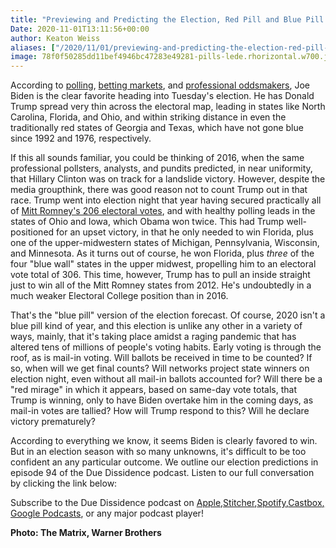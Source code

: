 ```yaml
---
title: "Previewing and Predicting the Election, Red Pill and Blue Pill Style"
Date: 2020-11-01T13:11:56+00:00
author: Keaton Weiss
aliases: ["/2020/11/01/previewing-and-predicting-the-election-red-pill-and-blue-pill-style"]
image: 78f0f50285dd11bef4946bc47283e49281-pills-lede.rhorizontal.w700.jpg
---
```


According to [polling](https://www.realclearpolitics.com/elections/trump-vs-biden-top-battleground-states/), [betting markets](https://www.realclearpolitics.com/elections/betting_odds/2020_president/), and [professional oddsmakers](https://projects.fivethirtyeight.com/2020-election-forecast/?cid=rrpromo), Joe Biden is the clear favorite heading into Tuesday's election. He has Donald Trump spread very thin across the electoral map, leading in states like North Carolina, Florida, and Ohio, and within striking distance in even the traditionally red states of Georgia and Texas, which have not gone blue since 1992 and 1976, respectively.

If this all sounds familiar, you could be thinking of 2016, when the same professional pollsters, analysts, and pundits predicted, in near uniformity, that Hillary Clinton was on track for a landslide victory. However, despite the media groupthink, there was good reason not to count Trump out in that race. Trump went into election night that year having secured practically all of [Mitt Romney's 206 electoral votes](https://www.270towin.com/2012_Election/), and with healthy polling leads in the states of Ohio and Iowa, which Obama won twice. This had Trump well-positioned for an upset victory, in that he only needed to win Florida, plus one of the upper-midwestern states of Michigan, Pennsylvania, Wisconsin, and Minnesota. As it turns out of course, he won Florida, plus *three* of the four "blue wall" states in the upper midwest, propelling him to an electoral vote total of 306. This time, however, Trump has to pull an inside straight just to win all of the Mitt Romney states from 2012. He's undoubtedly in a much weaker Electoral College position than in 2016.

That's the "blue pill" version of the election forecast. Of course, 2020 isn't a blue pill kind of year, and this election is unlike any other in a variety of ways, mainly, that it's taking place amidst a raging pandemic that has altered tens of millions of people's voting habits. Early voting is through the roof, as is mail-in voting. Will ballots be received in time to be counted? If so, when will we get final counts? Will networks project state winners on election night, even without all mail-in ballots accounted for? Will there be a "red mirage" in which it appears, based on same-day vote totals, that Trump is winning, only to have Biden overtake him in the coming days, as mail-in votes are tallied? How will Trump respond to this? Will he declare victory prematurely?

According to everything we know, it seems Biden is clearly favored to win. But in an election season with so many unknowns, it's difficult to be too confident an any particular outcome. We outline our election predictions in episode 94 of the Due Dissidence podcast. Listen to our full conversation by clicking the link below:

Subscribe to the Due Dissidence podcast on [Apple,](https://podcasts.apple.com/us/podcast/due-dissidence/id1457244081)[Stitcher](https://www.stitcher.com/podcast/due-dissidence)[,](https://podcasts.apple.com/us/podcast/due-dissidence/id1457244081)[Spotify](https://open.spotify.com/show/3jDky0r8Cg0vlYuORwWhaE)[,](https://podcasts.apple.com/us/podcast/due-dissidence/id1457244081)[Castbox](https://castbox.fm/channel/Due-Dissidence%7D-id2086184?country=us)[,](https://podcasts.apple.com/us/podcast/due-dissidence/id1457244081) [Google Podcasts](https://podcasts.google.com/feed/aHR0cHM6Ly9mZWVkcy5zb3VuZGNsb3VkLmNvbS91c2Vycy9zb3VuZGNsb3VkOnVzZXJzOjYwNjI5Njg0NC9zb3VuZHMucnNz), or any major podcast player!

**Photo: The Matrix, Warner Brothers**
